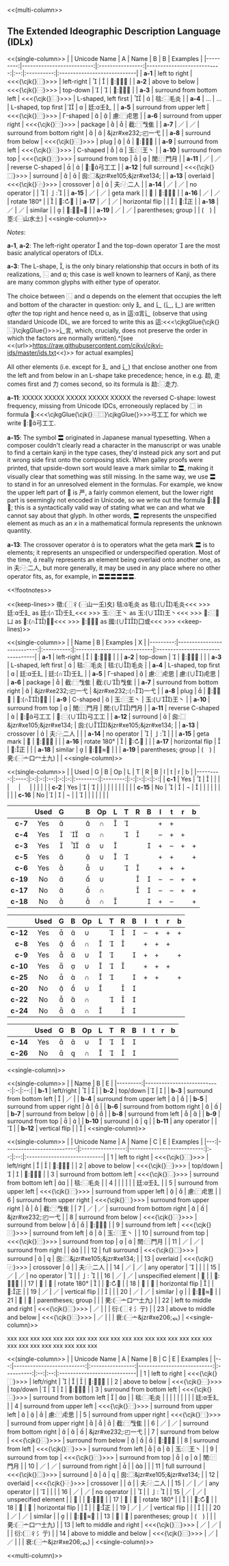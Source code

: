 
<<(multi-column>>


## The Extended Ideographic Description Language (IDLx)

<<(single-column>>
|          |              Unicode Name |        A         |                       Name | B  |     B      | Examples                    |
|---------:|--------------------------:|:----------------:|---------------------------:|:--:|:----------:|:----------------------------|
|  **a-1** |             left to right | <<<{\cjk{}⿰}>>> |                 left-right |   |           | 𪷈:⿰氵貫                   |
|  **a-2** |            above to below | <<<{\cjk{}⿱}>>> |                   top-down |   |           | 𪲪:⿱㐭木                   |
|  **a-3** | surround from bottom left | <<<{\cjk{}⿺}>>> |       L-shaped, left first |  |           | 毯:⿺毛炎                   |
|  **a-4** |                       ... |       ...        |        L-shaped, top first |  |           | 廷:壬廴                    |
|  **a-5** |  surround from upper left | <<<{\cjk{}⿸}>>> |                   Γ-shaped |   |           | 慮:⿸虍思                   |
|  **a-6** | surround from upper right | <<<{\cjk{}⿹}>>> |                    package |   |           | 截:⿹𢦏隹                   |
|  **a-7** |                        ／ |        ／        | surround from bottom right |   |           | &jzr#xe232;:◰一弋           |
|  **a-8** |       surround from below | <<<{\cjk{}⿶}>>> |                       plug |   |           | 𠚍:⿶𠂭凵                   |
|  **a-9** |        surround from left | <<<{\cjk{}⿷}>>> |                   C-shaped |   |           | 玉:⿷王丶                   |
| **a-10** |         surround from top | <<<{\cjk{}⿵}>>> |          surround from top |   |           | 閒:⿵門月                   |
| **a-11** |                        ／ |        ／        |           reverse C-shaped |   |           | 𢏚:⿷弓工工                |
| **a-12** |             full surround | <<<{\cjk{}⿴}>>> |                   surround |   |           | 囪:⿴&jzr#xe105;&jzr#xe134; |
| **a-13** |                  overlaid | <<<{\cjk{}⿻}>>> |                  crossover |   |           | 夫:⿻二人                   |
| **a-14** |                        ／ |        ／        |                no operator |    |           | 亅:                        |
| **a-15** |                        ／ |        ／        |                  geta mark |    |     〓     | 𠪕:⿸严〓                   |
| **a-16** |                        ／ |        ／        |                rotate 180° |    |           | 𠄔:↻予                      |
| **a-17** |                        ／ |        ／        |            horizontal flip |    |           | 𣥄:正                      |
| **a-18** |                        ／ |        ／        |                    similar |    |           | 𠉒:⿱从≈电                  |
| **a-19** |                        ／ |        ／        |         parentheses; group |    | (&#x3000;) | 埊:(⿱山水土)               |
<<single-column)>>

*Notes*:

**a-1**, **a-2**: The left-right operator  and the top-down operator 
are the most basic analytical operators of IDLx.

**a-3**: The L-shape, , is the only binary relationship that occurs in both of
its realizations, ⿺ and ; this case is well known to learners of Kanji, as
there are many common glyphs with either type of operator.

The choice between ⿺ and  depends on the element that occupies the left and bottom of the character in
question: only 廴 and 辶 (⻍, ⻎) are written *after* the top right and hence
need , as in 這:言辶 (observe that using standard Unicode IDL, we are forced to write
this as
這:<<<\cjkgGlue{\cjk{}⿺}\cjkgGlue{}>>>辶言, which,
crucially, does not preserve the order in which the factors are normally written).^[see
<<(url>>https://raw.githubusercontent.com/cjkvi/cjkvi-ids/master/ids.txt<<)>> for actual examples]

All other elements (i.e. except for 廴 and 辶) that enclose another one from the left and
from below in an L-shape take precedence; hence, in e.g. 赲, 走 comes first and 力
comes second, so its formula is 赲:⿺走力.

**a-11**: XXXXX XXXXX XXXXX XXXXX XXXXX the reversed C-shape: lowest frequency, missing from Unicode IDCs,
erroneously replaced by ⿴ in formula
𢏚:<<<\cjkgGlue{\cjk{}⿷⿴}\cjkgGlue{}>>>弓工工 for which we write 𢏚:⿷弓工工.

**a-15**: The symbol 〓 originated in Japanese manual typesetting. When a composer
couldn't clearly read a character in the manuscript or was unable to find
a certain kanji in the type cases, they'd instead pick any sort and
put it wrong side first onto the composing stick. When galley proofs were
printed, that upside-down sort would leave a mark similar to 〓, making it
visually clear that something was still missing. In the same way, we
use 〓 to stand in for an unresolved element in the formulas. For
example, we know the upper left part of 𠪕 is 严, a fairly common element,
but the lower right part is seemingly not encoded in Unicode, so we write
out the formula 𠪕:⿸严〓; this is a syntactically valid way of stating what
we can and what we cannot say about that glyph. In other words,
〓 represents the unspecified element as much as an *x* in a mathematical
formula represents the unknown quantity.

**a-13**: The crossover operator  is to operators what the geta mark
〓 is to elements; it represents an unspecified or underspecified operation. Most of
the time,  really represents an element being overlaid onto another
one, as in 夫:⿻二人, but more generally, it may be used in any place
where no other operator fits, as, for example, in 〓〓〓〓〓〓.

<<!footnotes>>


<<(keep-lines>>
徵:(⿰彳(⿱山一𡈼)夊)
毯:毛炎 as 毯:(∪)毛炎<<< >>>
廷:壬廴 as 廷:(∩)壬廴<<< >>>
玉:⿷王丶 as 玉:(∪)王丶<<< >>>
𠚍:⿶𠂭凵 as 𠚍:(∩)𠂭凵<<< >>>
國:⿴囗或 as 國:(∪)囗或<<< >>>
<<keep-lines)>>


<<(single-column>>
|          |                       Name |     B      | Examples                    | X                                |
|---------:|---------------------------:|:----------:|:----------------------------|:---------------------------------|
|  **a-1** |                 left-right |           | 𪷈:⿰氵貫                   |                                  |
|  **a-2** |                   top-down |           | 𪲪:⿱㐭木                   |                                  |
|  **a-3** |       L-shaped, left first |           | 毯:⿺毛炎                   | 毯:(∪)毛炎                     |
|  **a-4** |        L-shaped, top first |           | 廷:壬廴                    | 廷:(∩)壬廴                     |
|  **a-5** |                   Γ-shaped |           | 慮:⿸虍思                   | 慮:(∪)虍思                     |
|  **a-6** |                    package |           | 截:⿹𢦏隹                   | 截:(∪)𢦏隹                     |
|  **a-7** | surround from bottom right |           | &jzr#xe232;:◰一弋           | &jzr#xe232;:(∩)一弋            |
|  **a-8** |                       plug |           | 𠚍:⿶𠂭凵                   | 𠚍:(∩)𠂭凵                    |
|  **a-9** |                   C-shaped |           | 玉:⿷王丶                   | 玉:(∪)王丶                    |
| **a-10** |          surround from top |           | 閒:⿵門月                   | 閒:(∪)門月                    |
| **a-11** |           reverse C-shaped |           | 𢏚:⿷弓工工                | 𢏚:⿷(∪)弓工工                |
| **a-12** |                   surround |           | 囪:⿴&jzr#xe105;&jzr#xe134; | 囪:(∪)&jzr#xe105;&jzr#xe134; |
| **a-13** |                  crossover |           | 夫:⿻二人                   |                                  |
| **a-14** |                no operator |           | 亅:                        |                                  |
| **a-15** |                  geta mark |     〓     | 𠪕:⿸严〓                   |                                  |
| **a-16** |                rotate 180° |           | 𠄔:↻予                      |                                  |
| **a-17** |            horizontal flip |           | 𣥄:正                      |                                  |
| **a-18** |                    similar |           | 𠉒:⿱从≈电                  |                                  |
| **a-19** |         parentheses; group | (&#x3000;) | 亴:(⿱亠口冖土九)           |                                  |
<<single-column)>>

<<(single-column>>
|          | Used | G | B | Op | L | T |    R     |    B     | l | t | r | b |
|---------:|:----:|:-:|:-:|:--:|:-:|:-:|:--------:|:--------:|:-:|:-:|:-:|:-:|
|  **c-1** | Yes  |  |  |    |   |   | &#x3000; | &#x3000; |   |   |   |   |
|  **c-2** | Yes  |  |  |    |   |   |          |          |   |   |   |   |
| **c-15** |  No  |  |  | ¬  |  |   |          |          |   |   |   |   |
| **c-16** |  No  |  |  | ¬  |   |  |          |          |   |   |   |   |

|          | Used | G |    | B | Op | L | T | R | B | l | t | r | b |
|---------:|:----:|:-:|:--:|:-:|:--:|:-:|:-:|:-:|:-:|:-:|:-:|:-:|:-:|
|  **c-7** | Yes  |  |    |  | ∩  |  |  |   |   | + | + |   |   |
|  **c-4** | Yes  |  |  |  | ∩  |   |  |  |   | – | + | + |   |
|  **c-3** | Yes  |  |  |  | ∪  |  |   |   |  | + | – | + | + |
|  **c-5** | Yes  |  |    |  | ∪  |  |  |   |   | + | + |   | + |
|  **c-6** | Yes  |  |    |  | ∪  |   |  |  |   | + | + | + |   |
| **c-19** |  No  |  |    |  | ∪  |   |   |  |  | – | – | + | + |
| **c-17** |  No  |  |    |  | ∩  |   |   |  |  | – | – | + | + |
| **c-18** |  No  |  |    |  | ∩  |  |   |   |  | + | – |   | + |

|          | Used | G | B | Op | L | T | R | B | l | t | r | b |
|---------:|:----:|:-:|:-:|:--:|:-:|:-:|:-:|:-:|:-:|:-:|:-:|:-:|
| **c-12** | Yes  |  |  | ∪  |   |  |  |  | – | + | + | + |
|  **c-8** | Yes  |  |  | ∩  |  |  |  |   | + | + | + |   |
|  **c-9** | Yes  |  |  | ∪  |  |  |   |  | + | + |   | + |
| **c-10** | Yes  |  |  | ∪  |  |  |  |   | + | + | + |   |
| **c-25** |  No  |  |  | ∩  |  |  |   |  | + | + |   | + |
| **c-20** |  No  |  |  | ∪  |  |   |  |  |   |   |   |   |
| **c-22** |  No  |  |  | ∩  |   |  |  |  |   |   |   |   |
| **c-24** |  No  |  |  | ∩  |  |   |  |  |   |   |   |   |

|          | Used | G | B | Op | L | T | R | B | l | t | r | b |
|---------:|:----:|:-:|:-:|:--:|:-:|:-:|:-:|:-:|:-:|:-:|:-:|:-:|
| **c-14** | Yes  |  |  | ∪  |  |  |  |  |   |   |   |   |
| **c-26** |  No  |  |  | ∩  |  |  |  |  |   |   |   |   |
<<single-column)>>



<<(single-column>>
|          |                       Name | B | E  |
|---------:|---------------------------:|:-:|:--:|
|  **b-1** |                 left/right |  |   |
|  **b-2** |                   top/down |  |   |
|  **b-3** |  surround from bottom left |  | ／ |
|  **b-4** |   surround from upper left |  |   |
|  **b-5** |  surround from upper right |  |   |
|  **b-6** | surround from bottom right |  |   |
|  **b-7** |        surround from below |  |   |
|  **b-8** |         surround from left |  |   |
|  **b-9** |          surround from top |  |   |
| **b-10** |                   surround |  |   |
| **b-11** |               any operator |   |   |
| **b-12** |              vertical flip |   |   |
<<single-column)>>



<<(single-column>>
|    |              Unicode Name |        A         |                       Name | C  | E  | Examples                    |
|---:|--------------------------:|:----------------:|---------------------------:|:--:|:--:|:----------------------------|
|  1 |             left to right | <<<{\cjk{}⿰}>>> |                 left/right |   |   | 𪷈:⿰氵貫                   |
|  2 |            above to below | <<<{\cjk{}⿱}>>> |                   top/down |   |   | 𪲪:⿱㐭木                   |
|  3 | surround from bottom left | <<<{\cjk{}⿺}>>> |  surround from bottom left |  |    | 毯:⿺毛炎                   |
|  4 |                           |                  |                            |    |    | 廷:壬廴                    |
|  5 |  surround from upper left | <<<{\cjk{}⿸}>>> |   surround from upper left |   |   | 慮:⿸虍思                   |
|  6 | surround from upper right | <<<{\cjk{}⿹}>>> |  surround from upper right |   |   | 截:⿹𢦏隹                   |
|  7 |                        ／ |        ／        | surround from bottom right |   |   | &jzr#xe232;:◰一弋           |
|  8 |       surround from below | <<<{\cjk{}⿶}>>> |        surround from below |   |   | 𠚍:⿶𠂭凵                   |
|  9 |        surround from left | <<<{\cjk{}⿷}>>> |         surround from left |   |   | 玉:⿷王丶                   |
| 10 |         surround from top | <<<{\cjk{}⿵}>>> |          surround from top |   |   | 閒:⿵門月                   |
| 11 |                        ／ |        ／        |        surround from right |    |  |                             |
| 12 |             full surround | <<<{\cjk{}⿴}>>> |                   surround |   |   | 囪:⿴&jzr#xe105;&jzr#xe134; |
| 13 |                  overlaid | <<<{\cjk{}⿻}>>> |                  crossover |   |    | 夫:⿻二人                   |
| 14 |                        ／ |        ／        |               any operator |   |    |                             |
| 15 |                        ／ |        ／        |                no operator |   |    | 亅:                        |
| 16 |                        ／ |        ／        |        unspecified element | 〓 |    | 𠪕:⿸严〓                   |
| 17 |                        ／ |        ／        |                rotate 180° |   |    | 𠄔:↻予                      |
| 18 |                        ／ |        ／        |            horizontal flip |   |    | 𣥄:正                      |
| 19 |                        ／ |        ／        |              vertical flip |    |   |                             |
| 20 |                        ／ |        ／        |                    similar |   |    | 𠉒:⿱从≈电                  |
| 21 |                        ／ |        ／        |         parentheses; group |    |    | 亴:(⿱亠口冖土九)           |
| 22 |  left to middle and right | <<<{\cjk{}⿲}>>> |                         ／ |    |    | 衍:(⿰彳氵亍)               |
| 23 | above to middle and below | <<<{\cjk{}⿳}>>> |                         ／ |    |    | 衰:(⿱亠&jzr#xe206;𧘇)      |
<<single-column)>>


xxx xxx xxx xxx xxx xxx xxx xxx xxx xxx xxx xxx xxx
xxx xxx xxx xxx xxx xxx xxx xxx xxx xxx xxx xxx xxx

<<(single-column>>
|    |              Unicode Name |        A         |                       Name |     B      | C  | E  | Examples                    |
|---:|--------------------------:|:----------------:|---------------------------:|:----------:|:--:|:--:|:----------------------------|
|  1 |             left to right | <<<{\cjk{}⿰}>>> |                 left/right |           |   |   | 𪷈:⿰氵貫                   |
|  2 |            above to below | <<<{\cjk{}⿱}>>> |                   top/down |           |   |   | 𪲪:⿱㐭木                   |
|  3 | surround from bottom left | <<<{\cjk{}⿺}>>> |  surround from bottom left |           |  |    | 毯:⿺毛炎                   |
|    |                           |                  |                            |            |    |    | 廷:壬廴                    |
|  4 |  surround from upper left | <<<{\cjk{}⿸}>>> |   surround from upper left |           |   |   | 慮:⿸虍思                   |
|  5 | surround from upper right | <<<{\cjk{}⿹}>>> |  surround from upper right |           |   |   | 截:⿹𢦏隹                   |
|  6 |                        ／ |        ／        | surround from bottom right |           |   |   | &jzr#xe232;:◰一弋           |
|  7 |       surround from below | <<<{\cjk{}⿶}>>> |        surround from below |           |   |   | 𠚍:⿶𠂭凵                   |
|  8 |        surround from left | <<<{\cjk{}⿷}>>> |         surround from left |           |   |   | 玉:⿷王丶                   |
|  9 |         surround from top | <<<{\cjk{}⿵}>>> |          surround from top |           |   |   | 閒:⿵門月                   |
| 10 |                        ／ |        ／        |        surround from right |           |    |  |                             |
| 11 |             full surround | <<<{\cjk{}⿴}>>> |                   surround |           |   |   | 囪:⿴&jzr#xe105;&jzr#xe134; |
| 12 |                  overlaid | <<<{\cjk{}⿻}>>> |                  crossover |            |   |    | 夫:⿻二人                   |
| 15 |                        ／ |        ／        |               any operator |            |   |    |                             |
| 16 |                        ／ |        ／        |                no operator |            |   |    | 亅:                        |
| 15 |                        ／ |        ／        |        unspecified element |            | 〓 |    | 𠪕:⿸严〓                   |
| 17 |                        ／ |        ／        |                rotate 180° |            |   |    | 𠄔:↻予                      |
| 18 |                        ／ |        ／        |            horizontal flip |            |   |    | 𣥄:正                      |
| 19 |                        ／ |        ／        |              vertical flip |            |    |   |                             |
| 20 |                        ／ |        ／        |                    similar |            |   |    | 𠉒:⿱从≈电                  |
| 13 |                        ／ |        ／        |         parentheses; group | (&#x3000;) |    |    | 亴:(⿱亠口冖土九)           |
| 13 |  left to middle and right | <<<{\cjk{}⿲}>>> |                         ／ |     ／     |    |    | 衍:(⿰彳氵亍)               |
| 14 | above to middle and below | <<<{\cjk{}⿳}>>> |                         ／ |     ／     |    |    | 衰:(⿱亠&jzr#xe206;𧘇)      |
<<single-column)>>

<!--
|      |                              |                    |                              |            |     |     | 弋:⿺&jzr#xe1af;丶          |
|   |   |   |   |   |  |   |   |   |
-->


<!--  -->


<<multi-column)>>

